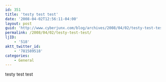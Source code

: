 ```yaml
---
id: 351
title: 'testy test test'
date: '2008-04-02T12:56:11-04:00'
layout: post
guid: 'http://www.cyberjunx.com/blog/archives/2008/04/02/testy-test-test/'
permalink: /2008/04/02/testy-test-test/
ljID:
    - '518'
aktt_twitter_id:
    - '781589518'
categories:
    - General
---
```


testy test test